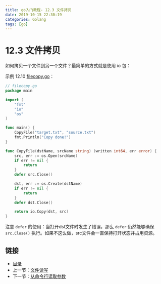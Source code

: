 ```yaml
---
title: go入门教程- 12.3 文件拷贝   
date: 2019-10-15 22:30:19   
categories: Golang   
tags: [go]   
---
```

# 12.3 文件拷贝

如何拷贝一个文件到另一个文件？最简单的方式就是使用 io 包：

示例 12.10 [filecopy.go](examples/chapter_12/filecopy.go)：

```go
// filecopy.go
package main

import (
	"fmt"
	"io"
	"os"
)

func main() {
	CopyFile("target.txt", "source.txt")
	fmt.Println("Copy done!")
}

func CopyFile(dstName, srcName string) (written int64, err error) {
	src, err := os.Open(srcName)
	if err != nil {
		return
	}
	defer src.Close()

	dst, err := os.Create(dstName)
	if err != nil {
		return
	}
	defer dst.Close()

	return io.Copy(dst, src)
}
```

注意 `defer` 的使用：当打开dst文件时发生了错误，那么 `defer` 仍然能够确保 `src.Close()` 执行。如果不这么做，src文件会一直保持打开状态并占用资源。

## 链接

- [目录](directory.md)
- 上一节：[文件读写](12.2.md)
- 下一节：[从命令行读取参数](12.4.md)
